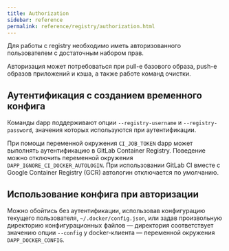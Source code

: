 ```yaml
---
title: Authorization
sidebar: reference
permalink: reference/registry/authorization.html
---
```


Для работы с registry необходимо иметь авторизованного пользователем с достаточным набором прав.

Авторизация может потребоваться при pull-е базового образа, push-е образов приложений и кэша, а также работе команд очистки.

## Аутентификация с созданием временного конфига

Команды dapp поддерживают опции `--registry-username` и `--registry-password`, значения которых используются при аутентификации. 

При помощи переменной окружения `CI_JOB_TOKEN` dapp может выполнять аутентификацию в GitLab Container Registry. Поведение можно отключить переменной окружения `DAPP_IGNORE_CI_DOCKER_AUTOLOGIN`. При использовании GitLab CI вместе с Google Container Registry (GCR) автологин отключается по умолчанию.

## Использование конфига при авторизации

Можно обойтись без аутентификации, использовав конфигурацию текущего пользователя, `~/.docker/config.json`, или задав произвольную директорию конфигурационных файлов — директория соответствует значению опции `--config` у docker-клиента — переменной окружения `DAPP_DOCKER_CONFIG`.


